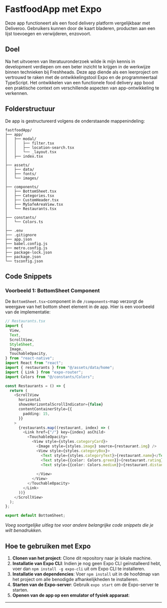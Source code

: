 # FastfoodApp met Expo

Deze app functioneert als een food delivery platform vergelijkbaar met Deliveroo. Gebruikers kunnen door de kaart bladeren, producten aan een lijst toevoegen en verwijderen, enzovoort.

## Doel

Na het uitvoeren van literatuuronderzoek wilde ik mijn kennis in development verdiepen om een beter inzicht te krijgen in de werkwijze binnen technieken bij Freshheads. Deze app diende als een leerproject om vertrouwd te raken met de ontwikkelingstool Expo en de programmeertaal TypeScript. Het ontwikkelen van een functionele food delivery app bood een praktische context om verschillende aspecten van app-ontwikkeling te verkennen.

## Folderstructuur

De app is gestructureerd volgens de onderstaande mappenindeling:

```
fastfoodApp/
├── app/
│   ├── modal/
│   │   ├── filter.tsx
│   │   ├── location-search.tsx
│   │   └── _layout.tsx
│   ├── index.tsx
│
├── assets/
│   ├── data/
│   ├── fonts/
│   └── images/
│
├── components/
│   ├── BottomSheet.tsx
│   ├── Categories.tsx
│   ├── CustomHeader.tsx
│   ├── MySafeAreaView.tsx
│   └── Restaurants.tsx
│
├── constants/
│   └── Colors.ts
│
├── .env
├── .gitignore
├── app.json
├── babel.config.js
├── metro.config.js
├── package-lock.json
├── package.json
└── tsconfig.json
```

## Code Snippets

### Voorbeeld 1: BottomSheet Component

De `BottomSheet.tsx`-component in de `/components`-map verzorgt de weergave van het bottom sheet element in de app. Hier is een voorbeeld van de implementatie:

```typescript
// Restaurants.tsx
import {
  View,
  Text,
  ScrollView,
  StyleSheet,
  Image,
  TouchableOpacity,
} from "react-native";
import React from "react";
import { restaurants } from "@/assets/data/home";
import { Link } from "expo-router";
import Colors from "@/constants/Colors";

const Restaurants = () => {
  return (
    <ScrollView
      horizontal
      showsHorizontalScrollIndicator={false}
      contentContainerStyle={{
        padding: 15,
      }}
    >
      {restaurants.map((restaurant, index) => (
        <Link href={"/"} key={index} asChild>
          <TouchableOpacity>
            <View style={styles.categoryCard}>
              <Image style={styles.image} source={restaurant.img} />
              <View style={styles.categoryBox}>
                <Text style={styles.categoryText}>{restaurant.name}</Text>
                <Text style={{color: Colors.green}}>{restaurant.rating} {restaurant.ratings}</Text>
                <Text style={{color: Colors.medium}}>{restaurant.distance}</Text>
                
              </View>
            </View>
          </TouchableOpacity>
        </Link>
      ))}
    </ScrollView>
  );
};

export default BottomSheet;
```

*Voeg soortgelijke uitleg toe voor andere belangrijke code snippets die je wilt benadrukken.*

## Hoe te gebruiken met Expo

1. **Clonen van het project**: Clone dit repository naar je lokale machine.
2. **Installatie van Expo CLI**: Indien je nog geen Expo CLI geïnstalleerd hebt, voer dan `npm install -g expo-cli` uit om Expo CLI te installeren.
3. **Installatie van dependencies**: Voer `npm install` uit in de hoofdmap van het project om alle benodigde afhankelijkheden te installeren.
4. **Starten van de Expo-server**: Gebruik `expo start` om de Expo-server te starten.
5. **Openen van de app op een emulator of fysiek apparaat**:

---
